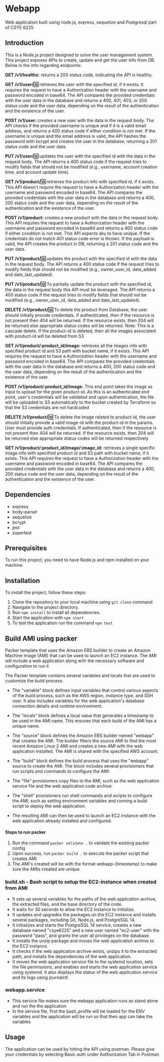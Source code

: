 # Webapp
Web application built using node.js, express, sequelize and Postgresql part of CSYE 6225  

## Introduction
This is a Node.js project designed to solve the user management system. This project exposes APIs to create, update and get the user info from DB. Below is the info regarding endpoints:

**GET /v1/healthz:** returns a 200 status code, indicating the API is healthy.

**GET /v1/user/:id:** retrieves the user with the specified id, if it exists. It requires the request to have a Authorization header with the username and password encoded in base64. The API compares the provided credentials with the user data in the database and returns a 400, 401, 403, or 200 status code and the user data, depending on the result of the authentication and the existence of the user.

**POST /v1/user:** creates a new user with the data in the request body. The API checks if the provided username is unique and if it is a valid email address, and returns a 400 status code if either condition is not met. If the username is unique and the email address is valid, the API hashes the password with bcrypt and creates the user in the database, returning a 201 status code and the user data.

**PUT /v1/user/:id:** updates the user with the specified id with the data in the request body. The API returns a 400 status code if the request tries to modify fields that should not be modified (e.g., username, account creation time, and account update time).


**GET /v1/product/:id:** retrieves the product info with specified id, if it exists. This API doesn't require the request to have a Authorization header with the username and password encoded in base64. The API compares the provided credentials with the user data in the database and returns a 400, 200 status code and the user data, depending on the result of the authentication and the existence of the user.

**POST /v1/product:** creates a new product with the data in the request body. This API requires the request to have a Authorization header with the username and password encoded in base64 and returns a 400 status code if either condition is not met. This API expects sku to have unique. If the credentials do not match 401 status code error is thrown. If the payload is valid, the API creates the product in DB, returning a 201 status code and the user data.

**PUT /v1/product/:id:** updates the product with the specified id with the data in the request body. The API returns a 400 status code if the request tries to modify fields that should not be modified (e.g., owner_user_id, data_added and date_last_updated).

**PUT /v1/product/:id:** To partially update the product with the specified id, the data in the request body this API must be leveraged. The API returns a 400 status code if the request tries to modify fields that should not be modified (e.g., owner_user_id, data_added and date_last_updated).

**DELETE /v1/product/:id:** To delete the product from Database, the user should initially provide credentials. If authenticated, then if the resource is not present then 404 will be returned. If the resource exists, then 204 will be returned else appropriate status codes will be returned. Note: This is a cascade delete. If the product-id is deleted, then all the images associated with product-id will be deleted from S3

**GET /v1/product/:product_id/image:** retrieves all the images info with specified product id and S3 path with bucket name, if it exists. This API requires the request to have a Authorization header with the username and password encoded in base64. The API compares the provided credentials with the user data in the database and returns a 400, 200 status code and the user data, depending on the result of the authentication and the existence of the user.

**POST /v1/product/:product_id/image:** This end point takes the image as input to upload for the given product-id. As this is an authenticated end point, user's credentials will be validated and upon authentication, the file will be uploaded to S3 automatically to the bucket created by Terraform so that the S3 credentials are not  hardcoded

**DELETE /v1/product/:id:** To delete the image related to product-id, the user should initially provide a valid image-id with the product-id in the params. User must provide auth credentials. If authenticated, then if the resource is not present then 404 will be returned. If the resource exists, then 204 will be returned else appropriate status codes will be returned respectively

**GET /v1/product/:product_id/image/:image_id:** retrieves a single specific image info with specified product id and S3 path with bucket name, if it exists. This API requires the request to have a Authorization header with the username and password encoded in base64. The API compares the provided credentials with the user data in the database and returns a 400, 200 status code and the user data, depending on the result of the authentication and the existence of the user.

## Dependencies

- express
- body-parser
- sequelize
- bcrypt
- jest
- supertest

## Prerequisites
To run this project, you need to have Node.js and npm installed on your machine.

## Installation
To install the project, follow these steps:

1. Clone the repository to your local machine using ```git clone``` command
2. Navigate to the project directory.
3. Run ```npm install``` to install all dependencies.
4. Start the application with ```npm start```
5. To test the application run the command ```npm test``` 

## Build AMI using packer
Packer template that uses the Amazon EBS builder to create an Amazon Machine Image (AMI) that can be used to launch an EC2 instance. The AMI will include a web application along with the necessary software and configuration to run it 

The Packer template contains several variables and locals that are used to customize the build process:

- The "variable" block defines input variables that control various aspects of the build process, such as the AWS region, instance type, and SSH user. It also includes variables for the web application's database connection details and runtime environment.

- The "locals" block defines a local value that generates a timestamp to be used in the AMI name. This ensures that each build of the AMI has a unique name.

- The "source" block defines the Amazon EBS builder named "webapp" that creates the AMI. The builder filters the source AMI to find the most recent Amazon Linux 2 AMI and creates a new AMI with the web application installed. The AMI is shared with the specified AWS account.

- The "build" block defines the build process that uses the "webapp" source to create the AMI. The block includes several provisioners that run scripts and commands to configure the AMI:

- The "file" provisioners copy files to the AMI, such as the web application service file and the web application code archive.

- The "shell" provisioners run shell commands and scripts to configure the AMI, such as setting environment variables and running a build script to deploy the web application.

- The resulting AMI can then be used to launch an EC2 instance with the web application already installed and configured.

#### Steps to run packer
1. Run the command ```packer validate .``` to validate the existing packer config
2. Upon success, run ```packer build .``` to execute the packer script that creates AMI
3. The AMI's created will be with the format webapp-{timestamp} to make sure the AMIs created are unique

### build.sh - Bash script to setup the EC2-instance when created from AMI
- It sets up several variables for the paths of the web application archive, the extracted files, and the base directory of the code.
- It waits for 30 seconds to allow the EC2 instance to initialize.
- It updates and upgrades the packages on the EC2 instance and installs several packages, including Git, Node.js, and PostgreSQL 14.
- It initializes and starts the PostgreSQL 14 service, creates a new database named "csye6225" and a new user named "ec2-user" with the password "pass", and grants the user all privileges on the database.
- It installs the unzip package and moves the web application archive to the EC2 instance.
- It checks if the web application archive exists, unzips it to the extracted path, and installs the dependencies of the web application.
- It moves the web application service file to the systemd location, sets the file permissions, and enables and starts the web application service using systemd. It also displays the status of the web application service and its logs using journalctl.
### webapp.service 
- This service file makes sure the webapp application runs as stand alone and run the the application 
- In the service file, first the bash_profile will be loaded for the ENV variables and the application will be run so that then app can take the variables
  
## Usage
The application can be used by hitting the API using postman. Please give your credentials by selecting Basic auth under Authorization Tab in Postman





